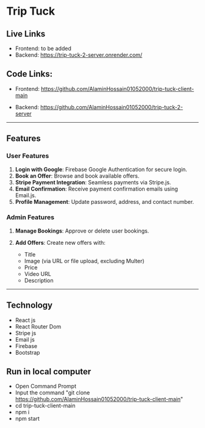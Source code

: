 # Trip Tuck

## Live Links
- Frontend: to be added
- Backend: https://trip-tuck-2-server.onrender.com/
## Code Links:

- Frontend: https://github.com/AlaminHossain01052000/trip-tuck-client-main

- Backend: https://github.com/AlaminHossain01052000/trip-tuck-2-server

---

## Features

### User Features
1. **Login with Google**: Firebase Google Authentication for secure login.
2. **Book an Offer**: Browse and book available offers.
3. **Stripe Payment Integration**: Seamless payments via Stripe.js.
4. **Email Confirmation**: Receive payment confirmation emails using Email.js.
5. **Profile Management**: Update password, address, and contact number.

### Admin Features
1. **Manage Bookings**: Approve or delete user bookings.
2. **Add Offers**:
Create new offers with:

     - Title
     - Image (via URL or file upload, excluding Multer)
     - Price
     - Video URL
     - Description

---
## Technology 
- React js
- React Router Dom
- Stripe js
- Email js
- Firebase
- Bootstrap
## Run in local computer
- Open Command Prompt
- Input the command "git clone https://github.com/AlaminHossain01052000/trip-tuck-client-main"
- cd trip-tuck-client-main
- npm i
- npm start

